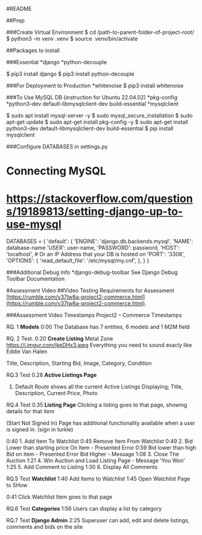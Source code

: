#README

##Prep

###Create Virtual Environment
$ cd /path-to-parent-folder-of-project-root/
$ python3 -m venv .venv
$ source .venv/bin/activate

##Packages to install

###Essential
*django
*python-decouple

$ pip3 install django 
$ pip3 install python-decouple 


###For Deployment to Production 
*whitenoise
$ pip3 install whitenoise 


###To Use MySQL DB (instruction for Ubuntu 22.04.02)
*pkg-config
*python3-dev default-libmysqlclient-dev build-essential
*mysqlclient

$ sudo apt install mysql-server -y
$ sudo mysql_secure_installation
$ sudo apt-get update
$ sudo apt-get install pkg-config -y
$ sudo apt-get install python3-dev default-libmysqlclient-dev build-essential
$ pip install mysqlclient

###Configure DATABASES in settings.py
# Connecting MySQL
# https://stackoverflow.com/questions/19189813/setting-django-up-to-use-mysql

DATABASES = {
    'default': {
        'ENGINE': 'django.db.backends.mysql', 
        'NAME': database-name
        'USER': user-name,
        'PASSWORD': password,
        'HOST': 'localhost',   # Or an IP Address that your DB is hosted on
        'PORT': '3306',
        'OPTIONS': {
            'read_default_file': '/etc/mysql/my.cnf',
        },
    }
}


###Additional Debug Info
*django-debug-toolbar
See Django Debug Toolbar Documentation

#Assessment Video
##Video Testing Requirements for Assessment
 [https://rumble.com/v37lw8a-project2-commerce.html](https://rumble.com/v37lw8a-project2-commerce.html).



###Assessment Video Timestamps
Project2 – Commerce Timestamps

RQ. 1 
**Models**
0:00 The Database has 7 entities, 6 models and 1 M2M field

RQ. 2 Test.
0:20 
**Create Listing**
Metal Zone
https://i.imgur.com/jkeDHx3.jpeg
Everything you need to sound exacly like Eddie Van Halen

Title, Description, Starting Bid, Image, Category, Condition

RQ.3 Test
0.28 
**Active Listings Page**
1. Default Route shows all the current Active Listings
Displaying; Title, Description, Current Price, Photo

RQ.4 Test
0.35 
**Listing Page**
Clicking a listing goes to that page, showing details for that item

(Start Not Signed In)
Page has additional functionality available when a user is signed in.
(sign in turkle)

0:40 1. Add Item To Watchlist
0:45 Remove Item From Watchlist
0:49 2. Bid Lower than starting price On Item - Presented Error
0:59 Bid lower than high Bid on item - Presented Error
Bid Higher - Message
1:08 3. Close The Auction
1:21 4. Win Auction and Load Listing Page - Message ‘You Won’
1:25 5. Add Comment to Listing
1:30 6. Display All Comments

RQ.5 Test
**Watchlist**
1:40 Add Items to Watchlist
1:45 Open Watchlist Page to SHow

0:41 Click Watchlist Item goes to that page

RQ.6 Test
**Categories**
1:56 Users can display a list by category

RQ.7 Test
**Django Admin**
2:25 Superuser can add, edit and delete listings, comments and bids on the site

